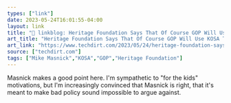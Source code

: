 ```yaml
---
types: ["link"]
date: 2023-05-24T16:01:55-04:00
layout: link
title: "🔗 linkblog: Heritage Foundation Says That Of Course GOP Will Use KOSA To Censor LGBTQ Content | Techdirt'"
art_title: "Heritage Foundation Says That Of Course GOP Will Use KOSA To Censor LGBTQ Content | Techdirt"
art_link: "https://www.techdirt.com/2023/05/24/heritage-foundation-says-that-of-course-gop-will-use-kosa-to-censor-lgbtq-content/"
source: ["techdirt.com"]
tags: ["Mike Masnick","KOSA","GOP","Heritage Foundation"]
---
```

Masnick makes a good point here. I'm sympathetic to "for the kids" motivations, but I'm increasingly convinced that Masnick is right, that it's meant to make bad policy sound impossible to argue against.   
 
